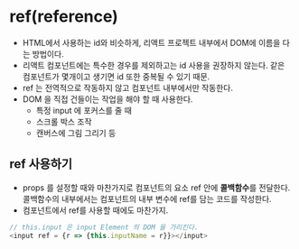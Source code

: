 # ref(reference)
- HTML에서 사용하는 id와 비슷하게, 리액트 프로젝트 내부에서 DOM에 이름을 다는 방법이다.
- 리액트 컴포넌트에는 특수한 경우를 제외하고는 id 사용을 권장하지 않는다. 같은 컴포넌트가 몇개이고 생기면 id 또한 중복될 수 있기 때문.
- ref 는 전역적으로 작동하지 않고 컴포넌트 내부에서만 작동한다.
- DOM 을 직접 건들이는 작업을 해야 할 때 사용한다.
    - 특정 input 에 포커스를 줄 때
    - 스크롤 박스 조작
    - 캔버스에 그림 그리기 등

## ref 사용하기
- props 를 설정할 때와 마찬가지로 컴포넌트의 요소 ref 안에 **콜백함수**를 전달한다. 콜백함수의 내부에서는 컴포넌트의 내부 변수에 ref를 담는 코드를 작성한다.
- 컴포넌트에서 ref를 사용할 때에도 마찬가지.

```javascript
// this.input 은 input Element 의 DOM 을 가리킨다.
<input ref = {r => {this.inputName = r}}></input>
```

